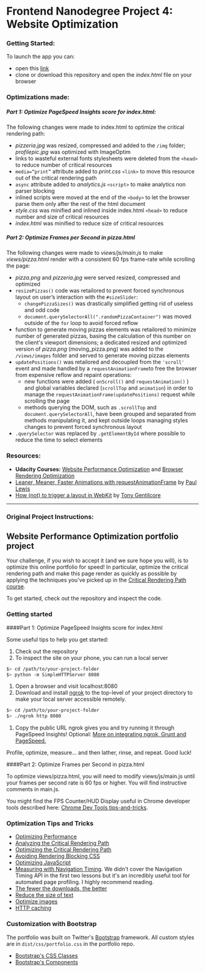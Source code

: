 # Frontend Nanodegree Project 4: Website Optimization

### Getting Started:

To launch the app you can:
- open this [link](https://github.com/Pasquale-Guglielmi/frontend-nanodegree-mobile-portfolio)
- clone or download this repository and open the *index.html* file on your browser

### Optimizations made:

##### Part 1: Optimize PageSpeed Insights score for index.html:
The following changes were made to index.html to optimize the critical rendering path:
- *pizzeria.jpg* was resized, compressed and added to the `/img` folder;  *profilepic.jpg* was optimized with ImageOptim
- links to wasteful external fonts stylesheets were deleted from the `<head>` to reduce number of critical resources
- `media=“print”` attribute added to *print.css* `<link>` to move this resource out of the critical rendering path
- `async` attribute added to *analytics.js* `<script>` to make analytics non parser blocking
- inlined scripts were moved at the end of the `<body>` to let the browser parse them only after the rest of the html document
- *style.css* was minified and inlined inside index.html `<head>` to reduce number and size of critical resources
- *index.html* was minified to reduce size of critical resources

##### Part 2: Optimize Frames per Second in pizza.html
The following changes were made to *views/js/main.js* to make *views/pizza.html* render with a consistent 60 fps frame-rate while scrolling the page:
- *pizza.png* and *pizzeria.jpg* were served resized, compressed and optimized
- `resizePizzas()` code was retailored to prevent forced synchronous layout on user’s interaction with the `#sizeSlider`:
  * `changePizzaSizes()` was drastically simplified getting rid of useless and odd code
  * `document.querySelectorAll(".randomPizzaContainer")` was moved outside of the `for` loop to avoid forced reflow
- function to generate moving pizzas elements was retailored to minimize number of generated pizzas, basing the calculation of this number on the client's viewport dimensions; a dedicated resized and optimized version of *pizza.png* (moving_pizza.png) was added to the `/views/images` folder and served to generate moving pizzas elements
- `updatePositions()` was retailored and decoupled from the `'scroll'` event and made handled by a `requestAnimationFrame`to free the browser from expensive reflow and repaint operations:
  * new functions were added ( `onScroll()` and `requestAnimation()` ) and global variables declared (`scrollTop` and `animation`) in order to manage the `requestAnimationFrame(updatePositions)` request while scrolling the page
  * methods querying the DOM, such as `.scrollTop` and `document.querySelectorAll`, have been grouped and separated from methods manipulating it, and kept outside loops managing styles changes to prevent forced synchronous layout
- `.querySelector` was replaced by `.getElementById` where possible to reduce the time to select elements

### Resources:

- **Udacity Courses:** [Website Performance Optimization](https://www.udacity.com/course/website-performance-optimization--ud884) and [Browser Rendering Optimization](https://www.udacity.com/course/browser-rendering-optimization--ud860)
- [Leaner, Meaner, Faster Animations with requestAnimationFrame](http://www.html5rocks.com/en/tutorials/speed/animations/?redirect_from_locale=it) by [Paul Lewis](http://www.html5rocks.com/en/profiles/#paullewis)
- [How (not) to trigger a layout in WebKit](http://gent.ilcore.com/2011/03/how-not-to-trigger-layout-in-webkit.html) by [Tony Gentilcore](https://plus.google.com/118178843327307114710)

---
### Original Project Instructions:

## Website Performance Optimization portfolio project

Your challenge, if you wish to accept it (and we sure hope you will), is to optimize this online portfolio for speed! In particular, optimize the critical rendering path and make this page render as quickly as possible by applying the techniques you've picked up in the [Critical Rendering Path course](https://www.udacity.com/course/ud884).

To get started, check out the repository and inspect the code.

### Getting started

####Part 1: Optimize PageSpeed Insights score for index.html

Some useful tips to help you get started:

1. Check out the repository
1. To inspect the site on your phone, you can run a local server

  ```bash
  $> cd /path/to/your-project-folder
  $> python -m SimpleHTTPServer 8080
  ```

1. Open a browser and visit localhost:8080
1. Download and install [ngrok](https://ngrok.com/) to the top-level of your project directory to make your local server accessible remotely.

  ``` bash
  $> cd /path/to/your-project-folder
  $> ./ngrok http 8080
  ```

1. Copy the public URL ngrok gives you and try running it through PageSpeed Insights! Optional: [More on integrating ngrok, Grunt and PageSpeed.](http://www.jamescryer.com/2014/06/12/grunt-pagespeed-and-ngrok-locally-testing/)

Profile, optimize, measure... and then lather, rinse, and repeat. Good luck!

####Part 2: Optimize Frames per Second in pizza.html

To optimize views/pizza.html, you will need to modify views/js/main.js until your frames per second rate is 60 fps or higher. You will find instructive comments in main.js.

You might find the FPS Counter/HUD Display useful in Chrome developer tools described here: [Chrome Dev Tools tips-and-tricks](https://developer.chrome.com/devtools/docs/tips-and-tricks).

### Optimization Tips and Tricks
* [Optimizing Performance](https://developers.google.com/web/fundamentals/performance/ "web performance")
* [Analyzing the Critical Rendering Path](https://developers.google.com/web/fundamentals/performance/critical-rendering-path/analyzing-crp.html "analyzing crp")
* [Optimizing the Critical Rendering Path](https://developers.google.com/web/fundamentals/performance/critical-rendering-path/optimizing-critical-rendering-path.html "optimize the crp!")
* [Avoiding Rendering Blocking CSS](https://developers.google.com/web/fundamentals/performance/critical-rendering-path/render-blocking-css.html "render blocking css")
* [Optimizing JavaScript](https://developers.google.com/web/fundamentals/performance/critical-rendering-path/adding-interactivity-with-javascript.html "javascript")
* [Measuring with Navigation Timing](https://developers.google.com/web/fundamentals/performance/critical-rendering-path/measure-crp.html "nav timing api"). We didn't cover the Navigation Timing API in the first two lessons but it's an incredibly useful tool for automated page profiling. I highly recommend reading.
* <a href="https://developers.google.com/web/fundamentals/performance/optimizing-content-efficiency/eliminate-downloads.html">The fewer the downloads, the better</a>
* <a href="https://developers.google.com/web/fundamentals/performance/optimizing-content-efficiency/optimize-encoding-and-transfer.html">Reduce the size of text</a>
* <a href="https://developers.google.com/web/fundamentals/performance/optimizing-content-efficiency/image-optimization.html">Optimize images</a>
* <a href="https://developers.google.com/web/fundamentals/performance/optimizing-content-efficiency/http-caching.html">HTTP caching</a>

### Customization with Bootstrap
The portfolio was built on Twitter's <a href="http://getbootstrap.com/">Bootstrap</a> framework. All custom styles are in `dist/css/portfolio.css` in the portfolio repo.

* <a href="http://getbootstrap.com/css/">Bootstrap's CSS Classes</a>
* <a href="http://getbootstrap.com/components/">Bootstrap's Components</a>
